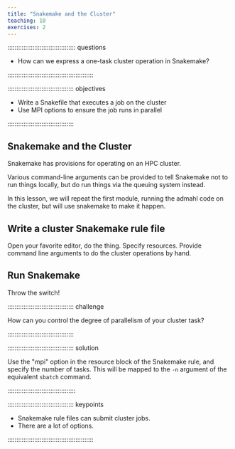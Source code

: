 ```yaml
---
title: "Snakemake and the Cluster"
teaching: 10
exercises: 2
---
```


:::::::::::::::::::::::::::::::::::::: questions 

- How can we express a one-task cluster operation in Snakemake?

::::::::::::::::::::::::::::::::::::::::::::::::

::::::::::::::::::::::::::::::::::::: objectives

- Write a Snakefile that executes a job on the cluster
- Use MPI options to ensure the job runs in parallel


:::::::::::::::::::::::::::::::::::::

## Snakemake and the Cluster

Snakemake has provisions for operating on an HPC cluster.

Various command-line arguments can be provided to tell
Snakemake not to run things locally, but do run things
via the queuing system instead.

In this lesson, we will repeat the first module, running
the admahl code on the cluster, but will use snakemake
to make it happen.

## Write a cluster Snakemake rule file

Open your favorite editor, do the thing.
Specify resources. Provide command line arguments
to do the cluster operations by hand.

## Run Snakemake

Throw the switch!

::::::::::::::::::::::::::::::::::::: challenge

How can you control the degree of parallelism
of your cluster task?

:::::::::::::::::::::::::::::::::::::

::::::::::::::::::::::::::::::::::::: solution

Use the "mpi" option in the resource block of
the Snakemake rule, and specify the number of tasks.
This will be mapped to the `-n` argument of the 
equivalent `sbatch` command.

::::::::::::::::::::::::::::::::::::::

::::::::::::::::::::::::::::::::::::: keypoints 

- Snakemake rule files can submit cluster jobs. 
- There are a lot of options.

::::::::::::::::::::::::::::::::::::::::::::::::
